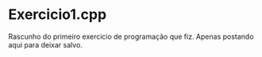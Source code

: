 # Exercicio1.cpp
Rascunho do primeiro exercicio de programação que fiz. Apenas postando aqui para deixar salvo.
